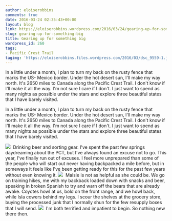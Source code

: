 ```yaml
---
author: eloiserobbins
comments: true
date: 2016-03-24 02:35:43+00:00
layout: blog
link: https://eloiserobbins.wordpress.com/2016/03/24/gearing-up-for-something-big/
slug: gearing-up-for-something-big
title: Gearing up for something big
wordpress_id: 260
tags:
- Pacific Crest Trail
tagimg: 'https://eloiserobbins.files.wordpress.com/2016/03/dsc_9559-1.jpg'
---
```


In a little under a month, I plan to turn my back on the rusty fence that marks the US- Mexico border. Under the hot desert sun, I'll make my way north. It's 2650 miles to Canada along the Pacific Crest Trail. I don't know if I'll make it all the way. I'm not sure I care if I don't. I just want to spend as many nights as possible under the stars and explore three beautiful states that I have barely visited.


In a little under a month, I plan to turn my back on the rusty fence that marks the US- Mexico border. Under the hot desert sun, I'll make my way north. It's 2650 miles to Canada along the Pacific Crest Trail. I don't know if I'll make it all the way. I'm not sure I care if I don't. I just want to spend as many nights as possible under the stars and explore three beautiful states that I have barely visited.

[![](https://eloiserobbins.files.wordpress.com/2016/03/img_0244.jpg)](https://eloiserobbins.files.wordpress.com/2016/03/img_0244.jpg)
 Drinking beer and sorting gear.
I've spent the past few springs daydreaming about the PCT, but I've always found an excuse not to go. This year, I've finally run out of excuses. I feel more unprepared than some of the people who will start out never having backpacked a mile before, but in someways it feels like I've been getting ready for this for the past few years without even knowing it.
[![](https://eloiserobbins.files.wordpress.com/2016/03/img_0253.jpg)](https://eloiserobbins.files.wordpress.com/2016/03/img_0253.jpg)
 Maisie is not as helpful as she could be.
We go on training hikes, me with my backback loaded down with snacks and beer, speaking in broken Spanish to try and warn off the bears that are already awake. Coyotes howl at us, bold on the front range, and we howl back, while Isla cowers behind my legs. I scour the shelves at the grocery store, buying the processed junk that I normally shun for the few resupply boxes that I will send.
[![](https://eloiserobbins.files.wordpress.com/2016/03/dsc_9559-1.jpg)](https://eloiserobbins.files.wordpress.com/2016/03/dsc_9559-1.jpg)
 I'm both terrified and impatient to begin. So nothing new there then.
